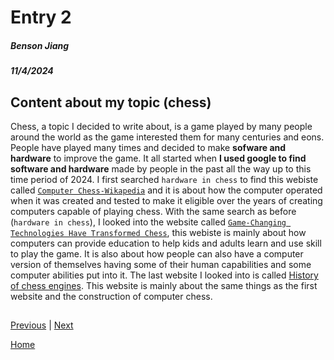 # Entry 2
##### Benson Jiang
##### 11/4/2024

## Content about my topic (chess)
Chess, a topic I decided to write about, is a game played by many people around the world as the game interested them for many centuries and eons. People have played many times and decided to make **sofware and hardware** to improve the game. It all started when **I used google to find software and hardware** made by people in the past all the way up to this time period of 2024. I first searched `hardware in chess` to find this webiste called [`Computer Chess-Wikapedia`](https://en.wikipedia.org/wiki/Computer_chess) and it is about how the computer operated when it was created and tested to make it eligible over the years of creating computers capable of playing chess. With the same search as before (`hardware in chess`), I looked into the website called [`Game-Changing Technologies Have Transformed Chess`](https://curve.mit.edu/game-changing-technologies-transformed-chess-is-your-business-next), this webiste is mainly about how computers can provide education to help kids and adults learn and use skill to play the game. It is also about how people can also have a computer version of themselves having some of their human capabilities and some computer abilities put into it. The last website I looked into is called [History of chess engines](https://en.wikipedia.org/wiki/History_of_chess_engines). This website is mainly about the same things as the first website and the construction of computer chess.

## 

[Previous](entry01.md) | [Next](entry03.md)

[Home](../README.md)
